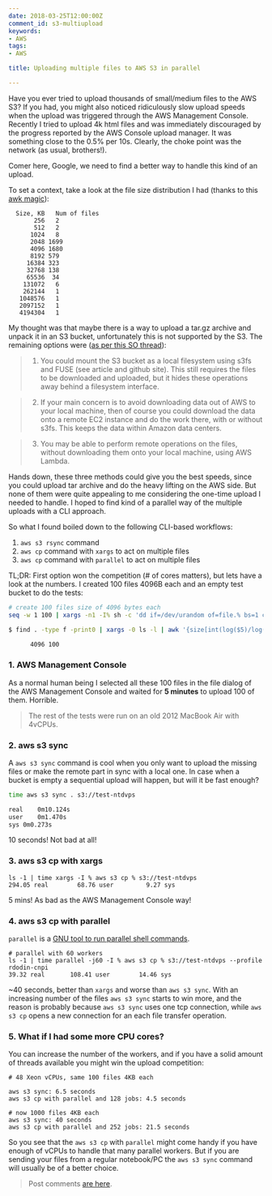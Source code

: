 ```yaml
---
date: 2018-03-25T12:00:00Z
comment_id: s3-multiupload
keywords:
- AWS
tags:
- AWS

title: Uploading multiple files to AWS S3 in parallel

---
```


Have you ever tried to upload thousands of small/medium files to the AWS S3? If you had, you might also noticed ridiculously slow upload speeds when the upload was triggered through the AWS Management Console. Recently I tried to upload 4k html files and was immediately discouraged by the progress reported by the AWS Console upload manager. It was something close to the 0.5% per 10s. Clearly, the choke point was the network (as usual, brothers!).

Comer here, Google, we need to find a better way to handle this kind of an upload.

<!--more-->

To set a context, take a look at the file size distribution I had (thanks to this [awk magic](https://superuser.com/questions/565443/generate-distribution-of-file-sizes-from-the-command-prompt)):

```
  Size, KB   Num of files
       256   2
       512   2
      1024   8
      2048 1699
      4096 1680
      8192 579
     16384 323
     32768 138
     65536  34
    131072   6
    262144   1
   1048576   1
   2097152   1
   4194304   1
```

My thought was that maybe there is a way to upload a tar.gz archive and unpack it in an S3 bucket, unfortunately this is not supported by the S3. The remaining options were ([as per this SO thread](https://stackoverflow.com/questions/28291466/how-to-extract-files-from-a-zip-archive-in-s3)):

> 1. You could mount the S3 bucket as a local filesystem using s3fs and FUSE (see article and github site). This still requires the files to be downloaded and uploaded, but it hides these operations away behind a filesystem interface.

> 2. If your main concern is to avoid downloading data out of AWS to your local machine, then of course you could download the data onto a remote EC2 instance and do the work there, with or without s3fs. This keeps the data within Amazon data centers.

> 3. You may be able to perform remote operations on the files, without downloading them onto your local machine, using AWS Lambda.

Hands down, these three methods could give you the best speeds, since you could upload tar archive and do the heavy lifting on the AWS side. But none of them were quite appealing to me considering the one-time upload I needed to handle. I hoped to find kind of a parallel way of the multiple uploads with a CLI approach.

So what I found boiled down to the following CLI-based workflows:

1. `aws s3 rsync` command
2. `aws cp` command with `xargs` to act on multiple files
3. `aws cp` command with `parallel` to act on multiple files

TL;DR: First option won the competition (# of cores matters), but lets have a look at the numbers. I created 100 files 4096B each and an empty test bucket to do the tests:

```bash
# create 100 files size of 4096 bytes each
seq -w 1 100 | xargs -n1 -I% sh -c 'dd if=/dev/urandom of=file.% bs=1 count=4096'
```

```bash
$ find . -type f -print0 | xargs -0 ls -l | awk '{size[int(log($5)/log(2))]++}END{for (i in size) printf("%10d %3d\n", 2^i, size[i])}' | sort -n

      4096 100
```

### 1. AWS Management Console
As a normal human being I selected all these 100 files in the file dialog of the AWS Management Console and waited for **5 minutes** to upload 100 of them. Horrible.

> The rest of the tests were run on an old 2012 MacBook Air with 4vCPUs.

### 2. aws s3 sync
A `aws s3 sync` command is cool when you only want to upload the missing files or make the remote part in sync with a local one. In case when a bucket is empty a sequential upload will happen, but will it be fast enough?

```bash
time aws s3 sync . s3://test-ntdvps

real	0m10.124s
user	0m1.470s
sys	0m0.273s
```

10 seconds! Not bad at all!

### 3. aws s3 cp with xargs

```
ls -1 | time xargs -I % aws s3 cp % s3://test-ntdvps
294.05 real        68.76 user         9.27 sys
```

5 mins! As bad as the AWS Management Console way!

### 4. aws s3 cp with parallel

`parallel` is a [GNU tool to run parallel shell commands](https://www.gnu.org/software/parallel/parallel_tutorial.html).

```
# parallel with 60 workers
ls -1 | time parallel -j60 -I % aws s3 cp % s3://test-ntdvps --profile rdodin-cnpi
39.32 real       108.41 user        14.46 sys
```

~40 seconds, better than `xargs` and worse than `aws s3 sync`. With an increasing number of the files `aws s3 sync` starts to win more, and the reason is probably because `aws s3 sync` uses one tcp connection, while `aws s3 cp` opens a new connection for an each file transfer operation.

### 5. What if I had some more CPU cores?
You can increase the number of the workers, and if you have a solid amount of threads available you might win the upload competition:

```
# 48 Xeon vCPUs, same 100 files 4KB each

aws s3 sync: 6.5 seconds
aws s3 cp with parallel and 128 jobs: 4.5 seconds

# now 1000 files 4KB each
aws s3 sync: 40 seconds
aws s3 cp with parallel and 252 jobs: 21.5 seconds
``` 

So you see that the `aws s3 cp` with `parallel` might come handy if you have enough of vCPUs to handle that many parallel workers. But if you are sending your files from a regular notebook/PC the `aws s3 sync` command will usually be of a better choice.

> Post comments [are here](https://gitlab.com/rdodin/netdevops.me/issues/6).